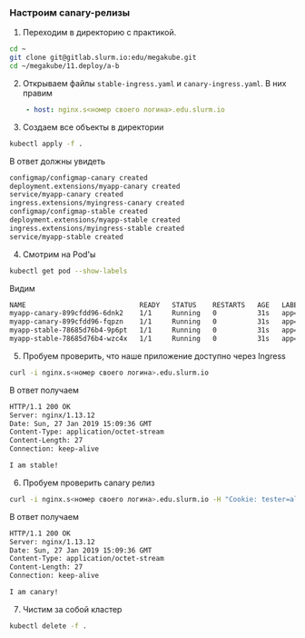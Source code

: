 ### Настроим canary-релизы

1) Переходим в директорию с практикой.
```bash
cd ~
git clone git@gitlab.slurm.io:edu/megakube.git
cd ~/megakube/11.deploy/a-b
```

2) Открываем файлы `stable-ingress.yaml` и `canary-ingress.yaml`. В них правим

```yaml
    - host: nginx.s<номер своего логина>.edu.slurm.io
```

3) Создаем все объекты в директории
```bash
kubectl apply -f .
```

В ответ должны увидеть
```bash
configmap/configmap-canary created
deployment.extensions/myapp-canary created
service/myapp-canary created
ingress.extensions/myingress-canary created
configmap/configmap-stable created
deployment.extensions/myapp-stable created
ingress.extensions/myingress-stable created
service/myapp-stable created
```

4) Смотрим на Pod'ы
```bash
kubectl get pod --show-labels
```
Видим
```bash
NAME                            READY   STATUS    RESTARTS   AGE   LABELS
myapp-canary-899cfdd96-6dnk2    1/1     Running   0          31s   app=myapp,release=canary
myapp-canary-899cfdd96-fqpzn    1/1     Running   0          31s   app=myapp,release=canary
myapp-stable-78685d76b4-9p6pt   1/1     Running   0          31s   app=myapp,release=stable
myapp-stable-78685d76b4-wzc4x   1/1     Running   0          31s   app=myapp,release=stable
```

5) Пробуем проверить, что наше приложение доступно через Ingress
```bash
curl -i nginx.s<номер своего логина>.edu.slurm.io
```
В ответ получаем
```bash
HTTP/1.1 200 OK
Server: nginx/1.13.12
Date: Sun, 27 Jan 2019 15:09:36 GMT
Content-Type: application/octet-stream
Content-Length: 27
Connection: keep-alive

I am stable!
```

6) Пробуем проверить canary релиз
```bash
curl -i nginx.s<номер своего логина>.edu.slurm.io -H "Cookie: tester=always"
```
В ответ получаем
```bash
HTTP/1.1 200 OK
Server: nginx/1.13.12
Date: Sun, 27 Jan 2019 15:09:36 GMT
Content-Type: application/octet-stream
Content-Length: 27
Connection: keep-alive

I am canary!
```

7) Чистим за собой кластер
```bash
kubectl delete -f .
```
